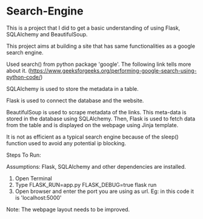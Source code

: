 # Search-Engine

This is a project that I did to get a basic understanding of using Flask, SQLAlchemy and BeautifulSoup.

This project aims at building a site that has same functionalities as a google search engine.

Used search() from python package 'google'. The following link tells more about it.
(https://www.geeksforgeeks.org/performing-google-search-using-python-code/)

SQLAlchemy is used to store the metadata in a table. 

Flask is used to connect the database and the website. 

BeautifulSoup is used to scrape metadata of the links. This meta-data is stored in the database using SQLAlchemy. Then, Flask is used to fetch data from the table and is displayed on the webpage using Jinja template.

It is not as efficient as a typical search engine because of the sleep() function used to avoid any potential ip blocking.

Steps To Run:

Assumptions: Flask, SQLAlchemy and other dependencies are installed.

1) Open Terminal
2) Type FLASK_RUN=app.py FLASK_DEBUG=true flask run
3) Open browser and enter the port you are using as url. Eg: in this code it is 'localhost:5000'

Note: The webpage layout needs to be improved.